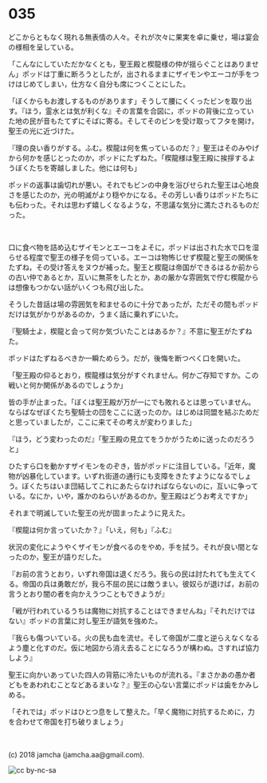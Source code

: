 

# 035

どこからともなく現れる無表情の人々。それが次々に果実を卓に乗せ，場は宴会の様相を呈している。  

「こんなにしていただかなくとも，聖王殿と楔龍様の仲が揺らぐことはありません」ポッドは丁重に断ろうとしたが，出されるままにザイモンやエーコが手をつけはじめてしまい，仕方なく自分も席につくことにした。  

「ぼくからもお渡しするものがあります」そうして腰にくくったビンを取り出す。『ほう，霊水とは気が利くな』その言葉を合図に，ポッドの背後に立っていた地の民が音もたてずにそばに寄る。そしてそのビンを受け取ってフタを開け，聖王の光に近づけた。  

『理の良い香りがする。ふむ。楔龍は何を焦っているのだ？』聖王はそのみやげから何かを感じとったのか，ポッドにたずねた。「楔龍様は聖王殿に挨拶するようぼくたちを寄越しました。他には何も」  

ポッドの返事は歯切れが悪い。それでもビンの中身を浴びせられた聖王は心地良さを感じたのか，光の明滅がより穏やかになる。その芳しい香りはポッドたちにも伝わった。それは思わず嬉しくなるような，不思議な気分に満たされるものだった。  

<br>  

口に食べ物を詰め込むザイモンとエーコをよそに，ポッドは出された水で口を湿らせる程度で聖王の様子を伺っている。エーコは物怖じせず楔龍と聖王の関係をたずね，その受け答えをヌウが補った。聖王と楔龍は帝国ができるはるか前からの古い仲であるとか，互いに無茶をしたとか，あの厳かな雰囲気で佇む楔龍からは想像もつかない話がいくつも飛び出した。  

そうした昔話は場の雰囲気を和ませるのに十分であったが，ただその間もポッドだけは気がかりがあるのか，うまく話に乗れずにいた。  

『聖騎士よ，楔龍と会って何か気づいたことはあるか？』不意に聖王がたずねた。  

ポッドはたずねるべきか一瞬ためらう。だが，後悔を断つべく口を開いた。  

「聖王殿の仰るとおり，楔龍様は気分がすぐれません。何かご存知ですか。この戦いと何か関係があるのでしょうか」  

皆の手が止まった。「ぼくは聖王殿が万が一にでも敗れるとは思っていません。ならばなぜぼくたち聖騎士の団をここに送ったのか。はじめは同盟を結ぶためだと思っていましたが，ここに来てその考えが変わりました」  

『ほう，どう変わったのだ』「聖王殿の見立てをうかがうために送ったのだろうと」  

ひたすら口を動かすザイモンをのぞき，皆がポッドに注目している。「近年，魔物が凶暴化しています。いずれ街道の通行にも支障をきたすようになるでしょう。ぼくたちはいま団結してこれにあたらなければならないのに，互いに争っている。なにか，いや，誰かのねらいがあるのか。聖王殿はどうお考えですか」  

それまで明滅していた聖王の光が固まったように見えた。  

『楔龍は何か言っていたか？』「いえ，何も」『ふむ』  

状況の変化にようやくザイモンが食べるのをやめ，手を拭う。それが良い間となったのか，聖王が語りだした。  

『お前の言うとおり，いずれ帝国は退くだろう。我らの民は討たれても生えてくる。帝国の兵は勇敢だが，我ら不屈の民には敵うまい。彼奴らが退けば，お前の言うとおり闇の者を向かえうつこともできようが』  

「戦が行われているうちは魔物に対抗することはできませんね」『それだけではない』ポッドの言葉に対し聖王が語気を強めた。  

『我らも傷ついている。火の民も血を流せ。そして帝国が二度と逆らえなくなるよう塵と化すのだ。仮に地図から消え去ることになろうが構わぬ。さすれば協力しよう』  

聖王に向かいあっていた四人の背筋に冷たいものが流れる。『まさかあの愚か者どもをあわれむことなどあるまいな？』聖王の心ない言葉にポッドは歯をかみしめる。  

「それでは」ポッドはひとつ息をして整えた。「早く魔物に対抗するために，力を合わせて帝国を打ち破りましょう」  

<br>  
<br>  
(c) 2018 jamcha (jamcha.aa@gmail.com).  

![cc by-nc-sa](http://i.creativecommons.org/l/by-nc-sa/4.0/88x31.png)  

